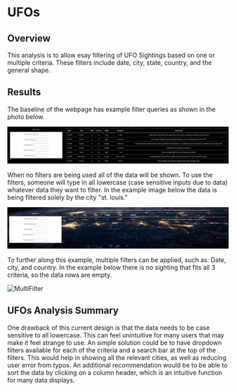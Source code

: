 # UFOs

## Overview

This analysis is to allow esay filtering of UFO Sightings based on one or multiple criteria. These filters include date, city, state, country, and the general shape.

## Results

The baseline of the webpage has example filter queries as shown in the photo below.

![NoFilter](./static/images/NoFilter.png)

When no filters are being used all of the data will be shown. To use the filters, someone will type in all lowercase (case sensitive inputs due to data) whatever data they want to filter. In the example image below the data is being filtered solely by the city "st. louis."

![CityFilter](./static/images/CityFilter.png)

To further along this example, multiple filters can be applied, such as: Date, city, and country. In the example below there is no sighting that fits all 3 criteria, so the data rows are empty.

![MultiFilter](.static/images/MultiFilter.png)

## UFOs Analysis Summary

One drawback of this current design is that the data needs to be case sensitive to all lowercase. This can feel unintuitive for many users that may make it feel strange to use. An simple solution could be to have dropdown filters available for each of the criteria and a search bar at the top of the filters. This would help in showing all the relevant cities, as well as reducing user error from typos. An additional recommendation would be to be able to sort the data by clicking on a column header, which is an intuitive function for many data displays.